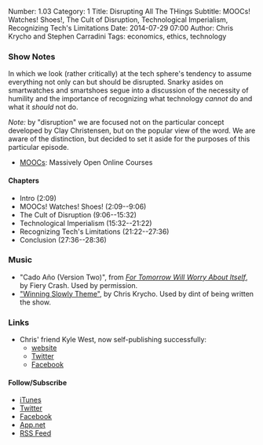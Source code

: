 Number: 1.03
Category: 1
Title: Disrupting All The THings
Subtitle: MOOCs! Watches! Shoes!, The Cult of Disruption, Technological Imperialism, Recognizing Tech's Limitations
Date: 2014-07-29 07:00
Author: Chris Krycho and Stephen Carradini
Tags: economics, ethics, technology

### Show Notes

In which we look (rather critically) at the tech sphere's tendency to assume everything not only can but should be disrupted. Snarky asides on smartwatches and smartshoes segue into a discussion of the necessity of humility and the importance of recognizing what technology *cannot* do and what it *should* not do.

*Note:* by "disruption" we are focused not on the particular concept developed by Clay Christensen, but on the popular view of the word. We are aware of the distinction, but decided to set it aside for the purposes of this particular episode.

- [MOOCs]: Massively Open Online Courses

[MOOCs]: http://en.wikipedia.org/wiki/Massive_open_online_course

#### Chapters

- Intro (2:09)
- MOOCs! Watches! Shoes! (2:09--9:06)
- The Cult of Disruption (9:06--15:32)
- Technological Imperialism (15:32--21:22)
- Recognizing Tech's Limitations (21:22--27:36)
- Conclusion (27:36--28:36)

### Music

- "Cado Año (Version Two)", from [_For Tomorrow Will Worry About Itself_](http://fierycrash.bandcamp.com/album/for-tomorrow-will-worry-about-itself-ep), by Fiery Crash. Used by permission.
- ["Winning Slowly Theme"](https://soundcloud.com/chriskrycho/winning-slowly), by Chris Krycho. Used by dint of being written the show.

### Links

- Chris' friend Kyle West, now self-publishing successfully:
	+ [website](http://kylewestwriter.wordpress.com/)
	+ [Twitter](https://twitter.com/kylewestwriter)
	+ [Facebook](https://www.facebook.com/kyledangerwest/about)

#### Follow/Subscribe

- [iTunes](https://itunes.apple.com/us/podcast/winning-slowly/id807603957?mt=2)
- [Twitter](https://www.twitter.com/winningslowly)
- [Facebook](https://www.facebook.com/winningslowlypodcast)
- [App.net](https://alpha.app.net/winningslowly)
- [RSS Feed](http://www.winningslowly.org/feed.xml)